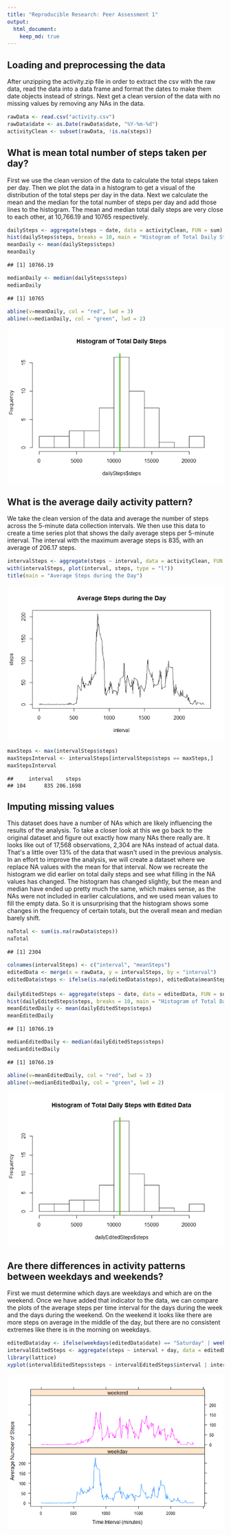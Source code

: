 ```yaml
---
title: "Reproducible Research: Peer Assessment 1"
output: 
  html_document:
    keep_md: true
---
```



## Loading and preprocessing the data

After unzipping the activity.zip file in order to extract the csv with the raw data, read the data into a data frame and format the dates to make them date objects instead of strings.  Next get a clean version of the data with no missing values by removing any NAs in the data.


```r
rawData <- read.csv("activity.csv")
rawData$date <- as.Date(rawData$date, "%Y-%m-%d")
activityClean <- subset(rawData, !is.na(steps))
```

## What is mean total number of steps taken per day?

First we use the clean version of the data to calculate the total steps taken per day.  Then we plot the data in a histogram to get a visual of the distribution of the total steps per day in the data.  Next we calculate the mean and the median for the total number of steps per day and add those lines to the histogram.  The mean and median total daily steps are very close to each other, at 10,766.19 and 10765 respectively.


```r
dailySteps <- aggregate(steps ~ date, data = activityClean, FUN = sum)
hist(dailySteps$steps, breaks = 10, main = "Histogram of Total Daily Steps")
meanDaily <- mean(dailySteps$steps)
meanDaily
```

```
## [1] 10766.19
```

```r
medianDaily <- median(dailySteps$steps)
medianDaily
```

```
## [1] 10765
```

```r
abline(v=meanDaily, col = "red", lwd = 3)
abline(v=medianDaily, col = "green", lwd = 2)
```

![](PA1_template_files/figure-html/unnamed-chunk-2-1.png)<!-- -->

## What is the average daily activity pattern?

We take the clean version of the data and average the number of steps across the 5-minute data collection intervals.  We then use this data to create a time series plot that shows the daily average steps per 5-minute interval.  The interval with the maximum average steps is 835, with an average of 206.17 steps.


```r
intervalSteps <- aggregate(steps ~ interval, data = activityClean, FUN = mean)
with(intervalSteps, plot(interval, steps, type = "l"))
title(main = "Average Steps during the Day")
```

![](PA1_template_files/figure-html/unnamed-chunk-3-1.png)<!-- -->

```r
maxSteps <- max(intervalSteps$steps)
maxStepsInterval <- intervalSteps[intervalSteps$steps == maxSteps,]
maxStepsInterval
```

```
##     interval    steps
## 104      835 206.1698
```

## Imputing missing values

This dataset does have a number of NAs which are likely influencing the results of the analysis.  To take a closer look at this we go back to the original dataset and figure out exactly how many NAs there really are.  It looks like out of 17,568 observations, 2,304 are NAs instead of actual data.  That's a little over 13% of the data that wasn't used in the previous analysis.  In an effort to improve the analysis, we will create a dataset where we replace NA values with the mean for that interval.  Now we recreate the histogram we did earlier on total daily steps and see what filling in the NA values has changed.  The histogram has changed slightly, but the mean and median have ended up pretty much the same, which makes sense, as the NAs were not included in earlier calculations, and we used mean values to fill the empty data.  So it is unsurprising that the histogram shows some changes in the frequency of certain totals, but the overall mean and median barely shift.


```r
naTotal <- sum(is.na(rawData$steps))
naTotal
```

```
## [1] 2304
```

```r
colnames(intervalSteps) <- c("interval", "meanSteps")
editedData <- merge(x = rawData, y = intervalSteps, by = "interval")
editedData$steps <- ifelse(is.na(editedData$steps), editedData$meanSteps, editedData$steps)

dailyEditedSteps <- aggregate(steps ~ date, data = editedData, FUN = sum)
hist(dailyEditedSteps$steps, breaks = 10, main = "Histogram of Total Daily Steps with Edited Data")
meanEditedDaily <- mean(dailyEditedSteps$steps)
meanEditedDaily
```

```
## [1] 10766.19
```

```r
medianEditedDaily <- median(dailyEditedSteps$steps)
medianEditedDaily
```

```
## [1] 10766.19
```

```r
abline(v=meanEditedDaily, col = "red", lwd = 3)
abline(v=medianEditedDaily, col = "green", lwd = 2)
```

![](PA1_template_files/figure-html/unnamed-chunk-4-1.png)<!-- -->

## Are there differences in activity patterns between weekdays and weekends?

First we must determine which days are weekdays and which are on the weekend.  Once we have added that indicator to the data, we can compare the plots of the average steps per time interval for the days during the week and the days during the weekend.  On the weekend it looks like there are more steps on average in the middle of the day, but there are no consistent extremes like there is in the morning on weekdays.


```r
editedData$day <- ifelse(weekdays(editedData$date) == "Saturday" | weekdays(editedData$date) == "Sunday", "weekend", "weekday")
intervalEditedSteps <- aggregate(steps ~ interval + day, data = editedData, FUN = mean)
library(lattice)
xyplot(intervalEditedSteps$steps ~ intervalEditedSteps$interval | intervalEditedSteps$day, group = intervalEditedSteps$day, type = "l", xlab = "Time Interval (minutes)", ylab = "Average Number of Steps", layout = c(1,2))
```

![](PA1_template_files/figure-html/unnamed-chunk-5-1.png)<!-- -->
